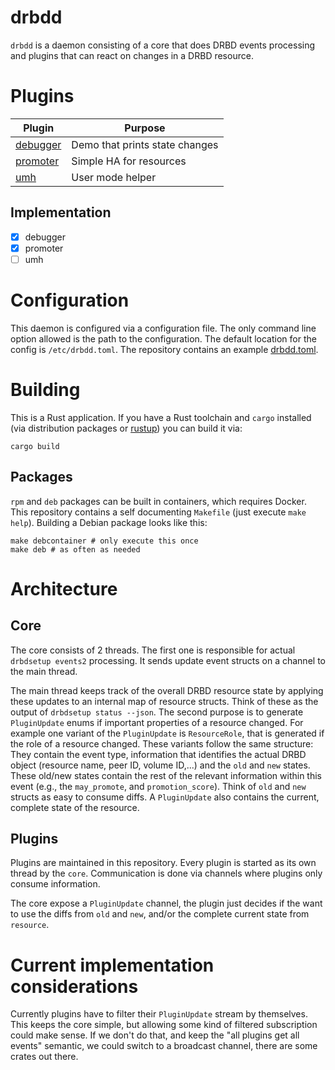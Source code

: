 # drbdd

`drbdd` is a daemon consisting of a core that does DRBD events processing and plugins that can react on
changes in a DRBD resource.

# Plugins

| Plugin                               | Purpose                        |
| ------------------------------------ | ------------------------------ |
| [debugger](./src/plugin/debugger.md) | Demo that prints state changes |
| [promoter](./src/plugin/promoter.md) | Simple HA for resources        |
| [umh](./src/plugin/umh.md)           | User mode helper               |

## Implementation
- [x] debugger
- [x] promoter
- [ ] umh

# Configuration
This daemon is configured via a configuration file. The only command line option allowed is the path to the
configuration. The default location for the config is `/etc/drbdd.toml`. The repository contains an example
[drbdd.toml](./example/drbdd.toml).

# Building

This is a Rust application. If you have a Rust toolchain and `cargo` installed (via distribution packages or
[rustup](https://rustup.sh)) you can build it via:

```
cargo build
```

## Packages

`rpm` and `deb` packages can be built in containers, which requires Docker. This repository contains a self
documenting `Makefile` (just execute `make help`). Building a Debian package looks like this:

```
make debcontainer # only execute this once
make deb # as often as needed
```

# Architecture

## Core

The core consists of 2 threads. The first one is responsible for actual `drbdsetup events2` processing. It
sends update event structs on a channel to the main thread.

The main thread keeps track of the overall DRBD resource state by applying these updates to an internal map of
resource structs. Think of these as the output of `drbdsetup status --json`. The second purpose is to generate
`PluginUpdate` enums if important properties of a resource changed. For example one variant of the
`PluginUpdate` is `ResourceRole`, that is generated if the role of a resource changed. These variants follow
the same structure: They contain the event type, information that identifies the actual DRBD object (resource
name, peer ID, volume ID,...) and the `old` and `new` states. These old/new states contain the rest of
the relevant information within this event (e.g., the `may_promote`, and `promotion_score`). Think of `old`
and `new` structs as easy to consume diffs. A `PluginUpdate` also contains the current, complete state of the
resource.

## Plugins

Plugins are maintained in this repository. Every plugin is started as its own thread by the `core`.
Communication is done via channels where plugins only consume information.

The core expose a `PluginUpdate` channel, the plugin just decides if the want to use the diffs from `old` and
`new`, and/or the complete current state from `resource`.

# Current implementation considerations
Currently plugins have to filter their `PluginUpdate` stream by themselves. This keeps the core simple, but
allowing some kind of filtered subscription could make sense. If we don't do that, and keep the "all plugins
get all events" semantic, we could switch to a broadcast channel, there are some crates out there.
